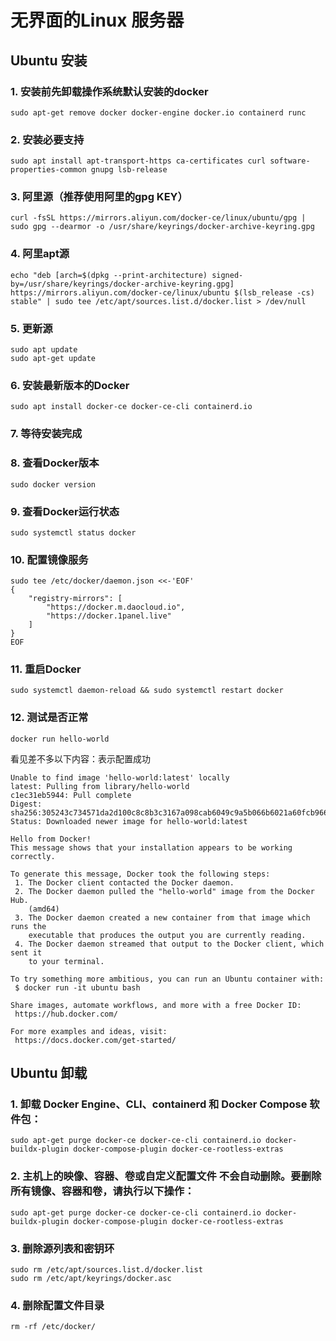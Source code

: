 # 无界面的Linux 服务器

## Ubuntu 安装

### 1. 安装前先卸载操作系统默认安装的docker

```shell
sudo apt-get remove docker docker-engine docker.io containerd runc
```

### 2. 安装必要支持

```shell
sudo apt install apt-transport-https ca-certificates curl software-properties-common gnupg lsb-release
```

### 3. 阿里源（推荐使用阿里的gpg KEY）

```shell
curl -fsSL https://mirrors.aliyun.com/docker-ce/linux/ubuntu/gpg | sudo gpg --dearmor -o /usr/share/keyrings/docker-archive-keyring.gpg
```

### 4. 阿里apt源

```shell
echo "deb [arch=$(dpkg --print-architecture) signed-by=/usr/share/keyrings/docker-archive-keyring.gpg] https://mirrors.aliyun.com/docker-ce/linux/ubuntu $(lsb_release -cs) stable" | sudo tee /etc/apt/sources.list.d/docker.list > /dev/null
```

### 5. 更新源

```shell
sudo apt update
sudo apt-get update
```

### 6. 安装最新版本的Docker

```shell
sudo apt install docker-ce docker-ce-cli containerd.io
```

### 7. 等待安装完成

### 8. 查看Docker版本

```shell
sudo docker version
```

### 9. 查看Docker运行状态

```shell
sudo systemctl status docker
```

### 10. 配置镜像服务

```shell
sudo tee /etc/docker/daemon.json <<-'EOF'
{
    "registry-mirrors": [
        "https://docker.m.daocloud.io",
        "https://docker.1panel.live"
    ]
}
EOF
```

### 11. 重启Docker

```shell
sudo systemctl daemon-reload && sudo systemctl restart docker
```

### 12. 测试是否正常

```shell
docker run hello-world
```

看见差不多以下内容：表示配置成功

```text
Unable to find image 'hello-world:latest' locally
latest: Pulling from library/hello-world
c1ec31eb5944: Pull complete 
Digest: sha256:305243c734571da2d100c8c8b3c3167a098cab6049c9a5b066b6021a60fcb966
Status: Downloaded newer image for hello-world:latest

Hello from Docker!
This message shows that your installation appears to be working correctly.

To generate this message, Docker took the following steps:
 1. The Docker client contacted the Docker daemon.
 2. The Docker daemon pulled the "hello-world" image from the Docker Hub.
    (amd64)
 3. The Docker daemon created a new container from that image which runs the
    executable that produces the output you are currently reading.
 4. The Docker daemon streamed that output to the Docker client, which sent it
    to your terminal.

To try something more ambitious, you can run an Ubuntu container with:
 $ docker run -it ubuntu bash

Share images, automate workflows, and more with a free Docker ID:
 https://hub.docker.com/

For more examples and ideas, visit:
 https://docs.docker.com/get-started/

```

## Ubuntu 卸载

### 1. 卸载 Docker Engine、CLI、containerd 和 Docker Compose 软件包：

```shell
sudo apt-get purge docker-ce docker-ce-cli containerd.io docker-buildx-plugin docker-compose-plugin docker-ce-rootless-extras
```

### 2. 主机上的映像、容器、卷或自定义配置文件 不会自动删除。要删除所有镜像、容器和卷，请执行以下操作：

```shell
sudo apt-get purge docker-ce docker-ce-cli containerd.io docker-buildx-plugin docker-compose-plugin docker-ce-rootless-extras
```

### 3. 删除源列表和密钥环

```shell
sudo rm /etc/apt/sources.list.d/docker.list
sudo rm /etc/apt/keyrings/docker.asc
```

### 4. 删除配置文件目录

```shell
rm -rf /etc/docker/
```